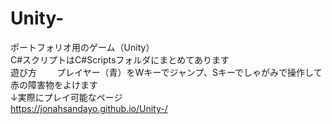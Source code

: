 # Unity-
ポートフォリオ用のゲーム（Unity）  
C#スクリプトはC#Scriptsフォルダにまとめてあります  
遊び方　　
プレイヤー（青）をWキーでジャンプ、Sキーでしゃがみで操作して赤の障害物をよけます  
↓実際にプレイ可能なページ  
https://jonahsandayo.github.io/Unity-/
